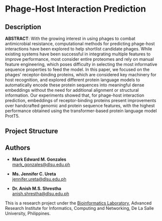 # Phage-Host Interaction Prediction

## Description
**ABSTRACT**: With the growing interest in using phages to combat antimicrobial resistance, computational methods for predicting phage-host interactions have been explored to help shortlist candidate phages. While existing systems have been successful in integrating multiple features to improve performance, most consider entire proteomes and rely on manual feature engineering, which poses difficulty in selecting the most informative sequence properties to feed the model. In this paper, we focused on the phages' receptor-binding proteins, which are considered key machinery for host recognition, and explored different protein language models to automatically encode these protein sequences into meaningful dense embeddings without the need for additional alignment or structural information. Our experiments showed that, for phage-host interaction prediction, embeddings of receptor-binding proteins present improvements over handcrafted genomic and protein sequence features, with the highest performance obtained using the transformer-based protein language model ProtT5.

## Project Structure

## Authors
- **Mark Edward M. Gonzales** <br>
  mark_gonzales@dlsu.edu.ph 
 
- **Ms. Jennifer C. Ureta** <br>
  jennifer.ureta@dlsu.edu.ph 
  
- **Dr. Anish M.S. Shrestha** <br>
  anish.shrestha@dlsu.edu.ph

This is a research project under the [Bioinformatics Laboratory](https://bioinfodlsu.com/), Advanced Research Institute for Informatics, Computing and Networking, De La Salle University, Philippines.
  

